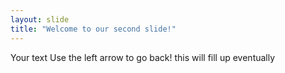 ```yaml
---
layout: slide
title: "Welcome to our second slide!"
---
```

Your text
Use the left arrow to go back!
this will fill  up eventually
